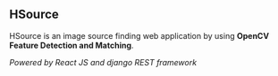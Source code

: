 ## HSource
HSource is an image source finding web application by using **OpenCV Feature Detection and Matching**.

*Powered by React JS and django REST framework*